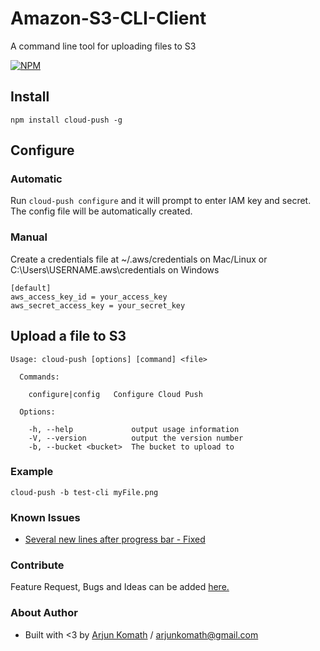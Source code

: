 # Amazon-S3-CLI-Client
A command line tool for uploading files to S3

[![NPM](https://nodei.co/npm/cloud-push.png?downloads=true&downloadRank=true&stars=true)](https://nodei.co/npm/cloud-push/)

## Install
```
npm install cloud-push -g
```
## Configure

### Automatic
Run `cloud-push configure` and it will prompt to enter IAM key and secret. The config file will be automatically created.

### Manual
Create a credentials file at ~/.aws/credentials on Mac/Linux or C:\Users\USERNAME\.aws\credentials on Windows
```
[default]
aws_access_key_id = your_access_key
aws_secret_access_key = your_secret_key
```
## Upload a file to S3
```
Usage: cloud-push [options] [command] <file>

  Commands:

    configure|config   Configure Cloud Push

  Options:

    -h, --help             output usage information
    -V, --version          output the version number
    -b, --bucket <bucket>  The bucket to upload to
```

### Example
```
cloud-push -b test-cli myFile.png
```

### Known Issues
- [Several new lines after progress bar - Fixed](https://github.com/arjunkomath/Amazon-S3-CLI-Client/commit/abfff34aca2becf079c9994c1f6c06c448aac261)

### Contribute
Feature Request, Bugs and Ideas can be added [here.](https://github.com/arjunkomath/Amazon-S3-CLI-Client/issues)

### About Author
* Built with <3 by [Arjun Komath](https://twitter.com/arjunz) / [arjunkomath@gmail.com](mailto:arjunkomath@gmail.com)
